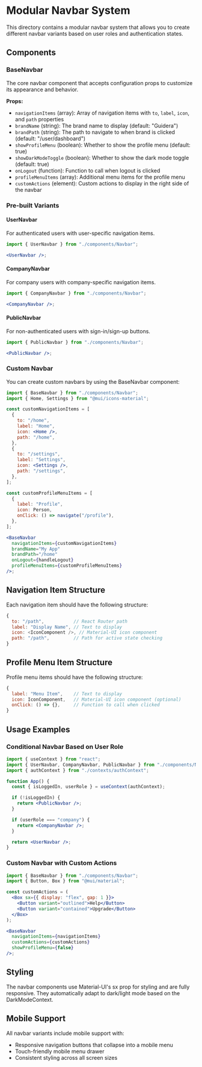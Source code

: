 # Modular Navbar System

This directory contains a modular navbar system that allows you to create different navbar variants based on user roles and authentication states.

## Components

### BaseNavbar

The core navbar component that accepts configuration props to customize its appearance and behavior.

**Props:**

- `navigationItems` (array): Array of navigation items with `to`, `label`, `icon`, and `path` properties
- `brandName` (string): The brand name to display (default: "Guidera")
- `brandPath` (string): The path to navigate to when brand is clicked (default: "/user/dashboard")
- `showProfileMenu` (boolean): Whether to show the profile menu (default: true)
- `showDarkModeToggle` (boolean): Whether to show the dark mode toggle (default: true)
- `onLogout` (function): Function to call when logout is clicked
- `profileMenuItems` (array): Additional menu items for the profile menu
- `customActions` (element): Custom actions to display in the right side of the navbar

### Pre-built Variants

#### UserNavbar

For authenticated users with user-specific navigation items.

```jsx
import { UserNavbar } from "./components/Navbar";

<UserNavbar />;
```

#### CompanyNavbar

For company users with company-specific navigation items.

```jsx
import { CompanyNavbar } from "./components/Navbar";

<CompanyNavbar />;
```

#### PublicNavbar

For non-authenticated users with sign-in/sign-up buttons.

```jsx
import { PublicNavbar } from "./components/Navbar";

<PublicNavbar />;
```

### Custom Navbar

You can create custom navbars by using the BaseNavbar component:

```jsx
import { BaseNavbar } from "./components/Navbar";
import { Home, Settings } from "@mui/icons-material";

const customNavigationItems = [
  {
    to: "/home",
    label: "Home",
    icon: <Home />,
    path: "/home",
  },
  {
    to: "/settings",
    label: "Settings",
    icon: <Settings />,
    path: "/settings",
  },
];

const customProfileMenuItems = [
  {
    label: "Profile",
    icon: Person,
    onClick: () => navigate("/profile"),
  },
];

<BaseNavbar
  navigationItems={customNavigationItems}
  brandName="My App"
  brandPath="/home"
  onLogout={handleLogout}
  profileMenuItems={customProfileMenuItems}
/>;
```

## Navigation Item Structure

Each navigation item should have the following structure:

```javascript
{
  to: "/path",           // React Router path
  label: "Display Name", // Text to display
  icon: <IconComponent />, // Material-UI icon component
  path: "/path",         // Path for active state checking
}
```

## Profile Menu Item Structure

Profile menu items should have the following structure:

```javascript
{
  label: "Menu Item",    // Text to display
  icon: IconComponent,   // Material-UI icon component (optional)
  onClick: () => {},     // Function to call when clicked
}
```

## Usage Examples

### Conditional Navbar Based on User Role

```jsx
import { useContext } from "react";
import { UserNavbar, CompanyNavbar, PublicNavbar } from "./components/Navbar";
import { authContext } from "./contexts/authContext";

function App() {
  const { isLoggedIn, userRole } = useContext(authContext);

  if (!isLoggedIn) {
    return <PublicNavbar />;
  }

  if (userRole === "company") {
    return <CompanyNavbar />;
  }

  return <UserNavbar />;
}
```

### Custom Navbar with Custom Actions

```jsx
import { BaseNavbar } from "./components/Navbar";
import { Button, Box } from "@mui/material";

const customActions = (
  <Box sx={{ display: "flex", gap: 1 }}>
    <Button variant="outlined">Help</Button>
    <Button variant="contained">Upgrade</Button>
  </Box>
);

<BaseNavbar
  navigationItems={navigationItems}
  customActions={customActions}
  showProfileMenu={false}
/>;
```

## Styling

The navbar components use Material-UI's sx prop for styling and are fully responsive. They automatically adapt to dark/light mode based on the DarkModeContext.

## Mobile Support

All navbar variants include mobile support with:

- Responsive navigation buttons that collapse into a mobile menu
- Touch-friendly mobile menu drawer
- Consistent styling across all screen sizes
